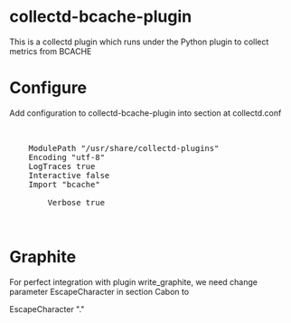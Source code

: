 collectd-bcache-plugin
====================

This is a collectd plugin which runs under the Python plugin to collect metrics from BCACHE 


Configure
=========

Add configuration to collectd-bcache-plugin into <Plugin python> section at collectd.conf<br>

<pre>
<Plugin python><br>
    ModulePath "/usr/share/collectd-plugins"
    Encoding "utf-8"
    LogTraces true
    Interactive false
    Import "bcache"
    <module bcache>
        Verbose true
    </module>
</Plugin>
</pre>

Graphite
========

For perfect integration with plugin write_graphite, we need change parameter EscapeCharacter in section Cabon to

EscapeCharacter "."



